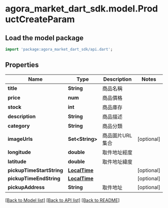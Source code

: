 # agora_market_dart_sdk.model.ProductCreateParam

## Load the model package
```dart
import 'package:agora_market_dart_sdk/api.dart';
```

## Properties
Name | Type | Description | Notes
------------ | ------------- | ------------- | -------------
**title** | **String** | 商品名稱 | 
**price** | **num** | 商品價格 | 
**stock** | **int** | 商品庫存 | 
**description** | **String** | 商品描述 | 
**category** | **String** | 商品分類 | 
**imageUrls** | **Set&lt;String&gt;** | 商品圖片URL集合 | [optional] 
**longitude** | **double** | 取件地址經度 | 
**latitude** | **double** | 取件地址緯度 | 
**pickupTimeStartString** | [**LocalTime**](LocalTime.md) |  | [optional] 
**pickupTimeEndString** | [**LocalTime**](LocalTime.md) |  | [optional] 
**pickupAddress** | **String** | 取件地址 | [optional] 

[[Back to Model list]](../README.md#documentation-for-models) [[Back to API list]](../README.md#documentation-for-api-endpoints) [[Back to README]](../README.md)


